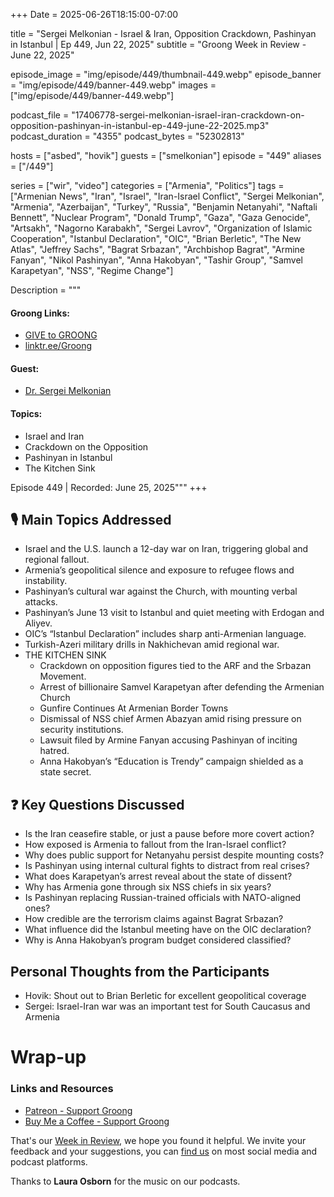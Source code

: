 +++
Date = 2025-06-26T18:15:00-07:00

title = "Sergei Melkonian - Israel & Iran, Opposition Crackdown, Pashinyan in Istanbul | Ep 449, Jun 22, 2025"
subtitle = "Groong Week in Review - June 22, 2025"

episode_image = "img/episode/449/thumbnail-449.webp"
episode_banner = "img/episode/449/banner-449.webp"
images = ["img/episode/449/banner-449.webp"]

podcast_file     = "17406778-sergei-melkonian-israel-iran-crackdown-on-opposition-pashinyan-in-istanbul-ep-449-june-22-2025.mp3"
podcast_duration = "4355"
podcast_bytes    = "52302813"

hosts = ["asbed", "hovik"]
guests = ["smelkonian"]
episode = "449"
aliases = ["/449"]

series = ["wir", "video"]
categories = ["Armenia", "Politics"]
tags = ["Armenian News", "Iran", "Israel", "Iran-Israel Conflict", "Sergei Melkonian", "Armenia", "Azerbaijan", "Turkey", "Russia", "Benjamin Netanyahi", "Naftali Bennett", "Nuclear Program", "Donald Trump", "Gaza", "Gaza Genocide", "Artsakh", "Nagorno Karabakh", "Sergei Lavrov", "Organization of Islamic Cooperation", "Istanbul Declaration", "OIC", "Brian Berletic", "The New Atlas", "Jeffrey Sachs", "Bagrat Srbazan", "Archbishop Bagrat", "Armine Fanyan", "Nikol Pashinyan", "Anna Hakobyan", "Tashir Group", "Samvel Karapetyan", "NSS", "Regime Change"]

Description = """

#### Groong Links:
* [GIVE to GROONG](https://podcasts.groong.org/donate)
* [linktr.ee/Groong](https://linktr.ee/groong)

#### Guest:
* [Dr. Sergei Melkonian](https://podcasts.groong.org/guest/smelkonian)

#### Topics:
* Israel and Iran
* Crackdown on the Opposition
* Pashinyan in Istanbul
* The Kitchen Sink

Episode 449 | Recorded: June 25, 2025"""
+++

## 🎙️ Main Topics Addressed

- Israel and the U.S. launch a 12-day war on Iran, triggering global and regional fallout.
- Armenia’s geopolitical silence and exposure to refugee flows and instability.
- Pashinyan’s cultural war against the Church, with mounting verbal attacks.
- Pashinyan’s June 13 visit to Istanbul and quiet meeting with Erdogan and Aliyev.
- OIC’s “Istanbul Declaration” includes sharp anti-Armenian language.
- Turkish-Azeri military drills in Nakhichevan amid regional war.
- THE KITCHEN SINK
  - Crackdown on opposition figures tied to the ARF and the Srbazan Movement.
  - Arrest of billionaire Samvel Karapetyan after defending the Armenian Church
  - Gunfire Continues At Armenian Border Towns
  - Dismissal of NSS chief Armen Abazyan amid rising pressure on security institutions.
  - Lawsuit filed by Armine Fanyan accusing Pashinyan of inciting hatred.
  - Anna Hakobyan’s “Education is Trendy” campaign shielded as a state secret.

## ❓ Key Questions Discussed

- Is the Iran ceasefire stable, or just a pause before more covert action?
- How exposed is Armenia to fallout from the Iran-Israel conflict?
- Why does public support for Netanyahu persist despite mounting costs?
- Is Pashinyan using internal cultural fights to distract from real crises?
- What does Karapetyan’s arrest reveal about the state of dissent?
- Why has Armenia gone through six NSS chiefs in six years?
- Is Pashinyan replacing Russian-trained officials with NATO-aligned ones?
- How credible are the terrorism claims against Bagrat Srbazan?
- What influence did the Istanbul meeting have on the OIC declaration?
- Why is Anna Hakobyan’s program budget considered classified?

## Personal Thoughts from the Participants
- Hovik: Shout out to Brian Berletic for excellent geopolitical coverage
- Sergei: Israel-Iran war was an important test for South Caucasus and Armenia

# Wrap-up

### **Links and Resources**

* [Patreon - Support Groong](https://www.patreon.com/ann_groong)
* [Buy Me a Coffee - Support Groong](https://www.buymeacoffee.com/groong)

That's our [Week in Review](https://podcasts.groong.org/), we hope you found it helpful. We invite your feedback and your suggestions, you can [find us](https://linktr.ee/groong) on most social media and podcast platforms.

Thanks to __Laura Osborn__ for the music on our podcasts.


